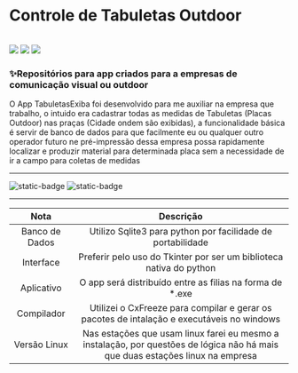 # Controle de Tabuletas Outdoor

<div class="tecnologias" style="display: inline;"></br>
<img src="https://img.shields.io/badge/Python-FFD43B?style=for-the-badge&logo=python&logoColor=white">
<img src="https://img.shields.io/badge/Tkinter-Interface-gray?style=for-the-badge">
<img src="https://img.shields.io/badge/Python--3.12-blue?style=for-the-badge">
</div>

### ✨Repositórios para app criados para a empresas de comunicação visual ou outdoor

O App TabuletasExiba foi desenvolvido para me auxiliar na empresa que trabalho, o intuido era cadastrar 
todas as medidas de Tabuletas (Placas Outdoor) nas praças (Cidade ondem são exibidas), a funcionalidade
básica é servir de banco de dados para que facilmente eu ou qualquer outro operador futuro ne pré-impressão
dessa empresa possa rapidamente localizar e produzir material para determinada placa sem a necessidade de ir
a campo para coletas de medidas

----

![static-badge](https://img.shields.io/badge/Versão--0.25-blue?style=for-the-badge)
![static-badge](https://img.shields.io/badge/Estável-blue?style=for-the-badge)

----

| Nota            |  Descrição
|:---------------:|:-------------------------------------------------------------------------------------------------------------:|
|  Banco de Dados |  Utilizo Sqlite3 para python por facilidade de portabilidade                                                  |
|    Interface    |  Preferir pelo uso do Tkinter por ser um biblioteca nativa do python                                          |
| Aplicativo      |  O app será distribuído entre as filias na forma de *.exe                                                     |
|  Compilador     | Utilizei o CxFreeze para compilar e gerar os pacotes de intalação e executáveis no windows                    |
| Versão Linux    | Nas estações que usam linux farei eu mesmo a instalação, por questões de lógica não há mais que duas estações linux na empresa  |


